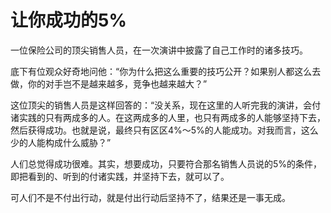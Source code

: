 # 让你成功的5%

一位保险公司的顶尖销售人员，在一次演讲中披露了自己工作时的诸多技巧。 

底下有位观众好奇地问他：“你为什么把这么重要的技巧公开？如果别人都这么去做，你的对手岂不是越来越多，竞争也越来越大？” 

这位顶尖的销售人员是这样回答的：“没关系，现在这里的人听完我的演讲，会付诸实践的只有两成多的人。在这两成多的人里，也只有两成多的人能够坚持下去，然后获得成功。也就是说，最终只有区区4%～5%的人能成功。对我而言，这么少的人能构成什么威胁？” 

人们总觉得成功很难。其实，想要成功，只要符合那名销售人员说的5%的条件，即把看到的、听到的付诸实践，并坚持下去，就可以了。 

可人们不是不付出行动，就是付出行动后坚持不了，结果还是一事无成。